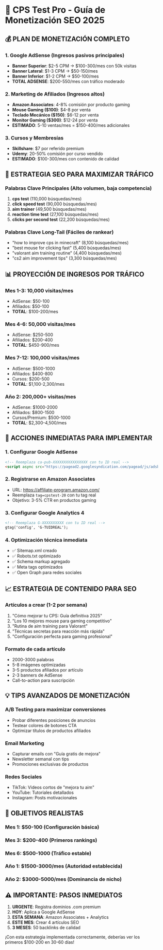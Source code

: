 # 🎯 CPS Test Pro - Guía de Monetización SEO 2025

## 💰 PLAN DE MONETIZACIÓN COMPLETO

### 1. **Google AdSense** (Ingresos pasivos principales)
- **Banner Superior**: $2-5 CPM → $100-300/mes con 50k visitas
- **Banner Lateral**: $1-3 CPM → $50-150/mes  
- **Banner Inferior**: $1-2 CPM → $50-100/mes
- **TOTAL ADSENSE**: $200-550/mes con tráfico moderado

### 2. **Marketing de Afiliados** (Ingresos altos)
- **Amazon Associates**: 4-8% comisión por producto gaming
- **Mouse Gaming ($100)**: $4-8 por venta
- **Teclado Mecánico ($150)**: $6-12 por venta  
- **Monitor Gaming ($300)**: $12-24 por venta
- **ESTIMADO**: 5-10 ventas/mes = $150-400/mes adicionales

### 3. **Cursos y Membresías**
- **Skillshare**: $7 por referido premium
- **Udemy**: 20-50% comisión por curso vendido
- **ESTIMADO**: $100-300/mes con contenido de calidad

## 🚀 ESTRATEGIA SEO PARA MAXIMIZAR TRÁFICO

### **Palabras Clave Principales** (Alto volumen, baja competencia)
1. **cps test** (110,000 búsquedas/mes)
2. **click speed test** (90,000 búsquedas/mes)
3. **aim trainer** (49,500 búsquedas/mes)
4. **reaction time test** (27,100 búsquedas/mes)
5. **clicks per second test** (22,200 búsquedas/mes)

### **Palabras Clave Long-Tail** (Fáciles de rankear)
- "how to improve cps in minecraft" (8,100 búsquedas/mes)
- "best mouse for clicking fast" (5,400 búsquedas/mes)
- "valorant aim training routine" (4,400 búsquedas/mes)
- "cs2 aim improvement tips" (3,300 búsquedas/mes)

## 📊 PROYECCIÓN DE INGRESOS POR TRÁFICO

### **Mes 1-3**: 10,000 visitas/mes
- AdSense: $50-100
- Afiliados: $50-100
- **TOTAL**: $100-200/mes

### **Mes 4-6**: 50,000 visitas/mes
- AdSense: $250-500
- Afiliados: $200-400
- **TOTAL**: $450-900/mes

### **Mes 7-12**: 100,000 visitas/mes
- AdSense: $500-1000
- Afiliados: $400-800
- Cursos: $200-500
- **TOTAL**: $1,100-2,300/mes

### **Año 2**: 200,000+ visitas/mes
- AdSense: $1000-2000
- Afiliados: $800-1500
- Cursos/Premium: $500-1000
- **TOTAL**: $2,300-4,500/mes

## 🎯 ACCIONES INMEDIATAS PARA IMPLEMENTAR

### **1. Configurar Google AdSense**
```html
<!-- Reemplaza ca-pub-XXXXXXXXXXXXXXXX con tu ID real -->
<script async src="https://pagead2.googlesyndication.com/pagead/js/adsbygoogle.js?client=ca-pub-TUIDIREAL"></script>
```

### **2. Registrarse en Amazon Associates**
- URL: https://affiliate-program.amazon.com/
- Reemplaza `tag=cpstest-20` con tu tag real
- Objetivo: 3-5% CTR en productos gaming

### **3. Configurar Google Analytics 4**
```html
<!-- Reemplaza G-XXXXXXXXXX con tu ID real -->
gtag('config', 'G-TUIDREAL');
```

### **4. Optimización técnica inmediata**
- ✅ Sitemap.xml creado
- ✅ Robots.txt optimizado
- ✅ Schema markup agregado
- ✅ Meta tags optimizados
- ✅ Open Graph para redes sociales

## 📈 ESTRATEGIA DE CONTENIDO PARA SEO

### **Artículos a crear (1-2 por semana)**
1. "Cómo mejorar tu CPS: Guía definitiva 2025"
2. "Los 10 mejores mouse para gaming competitivo"
3. "Rutina de aim training para Valorant"
4. "Técnicas secretas para reacción más rápida"
5. "Configuración perfecta para gaming profesional"

### **Formato de cada artículo**
- 2000-3000 palabras
- 5-8 imágenes optimizadas
- 3-5 productos afiliados por artículo
- 2-3 banners de AdSense
- Call-to-action para suscripción

## 💡 TIPS AVANZADOS DE MONETIZACIÓN

### **A/B Testing para maximizar conversiones**
- Probar diferentes posiciones de anuncios
- Testear colores de botones CTA
- Optimizar títulos de productos afiliados

### **Email Marketing**
- Capturar emails con "Guía gratis de mejora"
- Newsletter semanal con tips
- Promociones exclusivas de productos

### **Redes Sociales**
- TikTok: Videos cortos de "mejora tu aim"
- YouTube: Tutoriales detallados
- Instagram: Posts motivacionales

## 🎯 OBJETIVOS REALISTAS

### **Mes 1**: $50-100 (Configuración básica)
### **Mes 3**: $200-400 (Primeros rankings)
### **Mes 6**: $500-1000 (Tráfico estable)
### **Año 1**: $1500-3000/mes (Autoridad establecida)
### **Año 2**: $3000-5000/mes (Dominancia de nicho)

## ⚠️ IMPORTANTE: PASOS INMEDIATOS

1. **URGENTE**: Registra dominios .com premium
2. **HOY**: Aplica a Google AdSense
3. **ESTA SEMANA**: Amazon Associates + Analytics
4. **ESTE MES**: Crear 4 artículos SEO
5. **3 MESES**: 50 backlinks de calidad

¡Con esta estrategia implementada correctamente, deberías ver los primeros $100-200 en 30-60 días!
